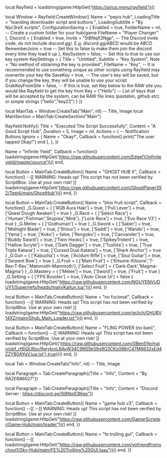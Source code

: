 local Rayfield = loadstring(game:HttpGet('https://sirius.menu/rayfield'))()

local Window = Rayfield:CreateWindow({
   Name = "pepis hub",
   LoadingTitle = "loanding downloader script and buttons  ",
   LoadingSubtitle = "By Nyc3reX scripts",
   ConfigurationSaving = {
      Enabled = true,
      FolderName = nil, -- Create a custom folder for your hub/game
      FileName = "Player Changer"
   },
   Discord = {
      Enabled = true,
      Invite = "5tBNqX3Ngp", -- The Discord invite code, do not include discord.gg/. E.g. discord.gg/ABCD would be ABCD
      RememberJoins = true -- Set this to false to make them join the discord every time they load it up
   },
   KeySystem = false, -- Set this to true to use our key system
   KeySettings = {
      Title = "Untitled",
      Subtitle = "Key System",
      Note = "No method of obtaining the key is provided",
      FileName = "Key", -- It is recommended to use something unique as other scripts using Rayfield may overwrite your key file
      SaveKey = true, -- The user's key will be saved, but if you change the key, they will be unable to use your script
      GrabKeyFromSite = false, -- If this is true, set Key below to the RAW site you would like Rayfield to get the key from
      Key = {"Hello"} -- List of keys that will be accepted by the system, can be RAW file links (pastebin, github etc) or simple strings ("hello","key22")
   }
})

local MainTab = Window:CreateTab("Main", nil) -- Title, Image
local MainSection = MainTab:CreateSection("Main")

Rayfield:Notify({
   Title = "Executed The Script Successfully",
   Content = "A Good Script Hub",
   Duration = 5,
   Image = nil,
   Actions = { -- Notification Buttons
      Ignore = {
         Name = "Okay!",
         Callback = function()
         print("The user tapped Okay!")
      end
   },
},
})


   Name = "Infinite Yield",
   Callback = function()
        loadstring(game:HttpGet('https://raw.githubusercontent.com/EdgeIY/infiniteyield/master/source'))()
   end,



local Button = MainTab:CreateButton({
   Name = "GHOST HUB X",
   Callback = function()
        --[[
	WARNING: Heads up! This script has not been verified by ScriptBlox. Use at your own risk!
]]
loadstring(game:HttpGet('https://raw.githubusercontent.com/GhostPlayer352/Test4/main/GhostHub'))()
   end,
})

local Button = MainTab:CreateButton({
   Name = "blox fruit script",
   Callback = function()
      _G.Quest = {
         ['RGB Aura Haki'] = true,
         ['Pull Lever'] = true,
         ['Quest Dough Awaken'] = true
     }
     _G.Race = {
         ['Select Race'] = {'Human','Fishman','Skypiea','Mink'},
         ['Lock Race'] = true,
         ['Evo Race V3'] = true
     }
     _G.Melee = {
         ['Godhuman'] = true
     }
     _G.Sword = {
         ['Saber'] = true,
         ['Midnight Blade'] = true,
         ['Shisui'] = true,
         ['Saddi'] = true,
         ['Wando'] = true,
         ['Yama'] = true,
         ['Koko'] = false,
         ['Rengoku'] = true,
         ['Canvander'] = true,
         ['Buddy Sword'] = true,
         ['Twin Hooks'] = true,
         ['SpikeyTrident'] = true,
         ['Hallow Scryte'] = true,
         ['Dark Dagger'] = true,
         ['Tushita'] = true,
         ['True Triple Katana'] = true,
         ['Cursed Dual Katana'] = true,
         ['Shark Anchor'] = true
     }
     _G.Gun = {
         ['Kabucha'] = true,
         ['Acidum Rifle'] = true,
         ['Soul Guitar'] = true,
         ['Serpent Bow'] = true
     }
     _G.Fruit = {
         ['Main Fruit'] = {'Kitsune-Kitsune','T-Rex-T-Rex','Mammoth-Mammoth'},
         ['Select Fruit'] = {'Dark-Dark','Magma-Magma'}
     }
     _G.Mastery = {
         ['Melee'] = true,
         ['Sword'] = true,
         ['Fruit'] = true
     }
     _G.Setting = {
         ['FPS Booster'] = true,
         ['Auto Close Ui'] = false
     }
     loadstring(game:HttpGet("https://raw.githubusercontent.com/NGUYENVUDUY1/Super/refs/heads/main/Kaitun.lua"))()
   end,
})

local Button = MainTab:CreateButton({
   Name = "no fucional",
   Callback = function()
        --[[
	WARNING: Heads up! This script has not been verified by ScriptBlox. Use at your own risk!
]]
loadstring(game:HttpGet("https://raw.githubusercontent.com/gclich/GHUBV14XZ/main/Ghub_Main_Loader.txt"))() 
   end,
})

local Button = MainTab:CreateButton({
   Name = "FLING POWER (no ban)",
   Callback = function()
        --[[
	WARNING: Heads up! This script has not been verified by ScriptBlox. Use at your own risk!
]]
loadstring(game:HttpGet(('https://raw.githubusercontent.com/0Ben1/fe/main/obf_rf6iQURzu1fqrytcnLBAvW34C9N55kS9g9G3CKz086rC47M6632sEd4ZZYB0AYgV.lua.txt'),true))()
   end,
})

local Tab = Window:CreateTab("Info", nil) -- Title, Image

local Paragraph = Tab:CreateParagraph({Title = "Info", Content = "By RAZER#6027"})

local Paragraph = Tab:CreateParagraph({Title = "Info", Content = "Discord Server : https://discord.gg/5tBNqX3Ngp"})

local Button = MainTab:CreateButton({
   Name = "game hub v3",
   Callback = function()
        --[[
	--[[
	WARNING: Heads up! This script has not been verified by ScriptBlox. Use at your own risk!
]]
loadstring(game:HttpGet("https://raw.githubusercontent.com/GamerScripter/Game-Hub/main/loader"))()
   end,
})

local Button = MainTab:CreateButton({
   Name = "fe trolling gui",
   Callback = function()
        --[[
	loadstring(game:HttpGet("https://raw.githubusercontent.com/yofriendfromschool1/Sky-Hub/main/FE%20Trolling%20GUI.luau"))()
   end,
})
	

